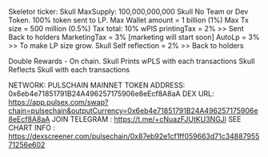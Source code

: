 Skeletor
ticker: Skull
MaxSupply: 100,000,000,000 Skull
No Team or Dev Token. 
100% token sent to LP.
Max Wallet amount = 1 billion (1%)
Max Tx size = 500 million (0.5%)
Tax total: 10%
wPlS printingTax = 2% >> Sent Back to holders
MarketingTax = 3% [marketing will start soon]
AutoLp = 3% >> To make LP size grow.
Skull Self reflection = 2% >> Back to holders

Double Rewards - On chain.
Skull Prints wPLS with each transactions
Skull  Reflects Skull with each transactions

NETWORK: PULSCHAIN MAINNET
TOKEN ADDRESS: 0x6eb4e71851791B24A496257175906e8eEcf8A8aA
DEX URL: https://app.pulsex.com/swap?chain=pulsechain&outputCurrency=0x6eb4e71851791B24A496257175906e8eEcf8A8aA
JOIN TELEGRAM : https://t.me/+cNuazFJUtKU3NGJl
SEE CHART INFO : https://dexscreener.com/pulsechain/0x87eb92e1cf1ff059663d71c3488795571256e602
